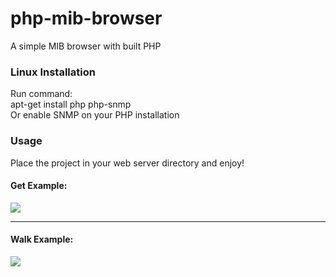 # php-mib-browser

A simple MIB browser with built PHP

<h3>Linux Installation</h3>

Run command: <br>apt-get install php php-snmp
<br>
Or enable SNMP on your PHP installation

<h3>Usage</h3>

Place the project in your web server directory and enjoy!

<h4> Get Example: </h4>
<img src="http://meteorito.cloud/assets/snmpget.png" />
<hr>
<h4> Walk Example: </h4>
<img src="http://meteorito.cloud/assets/snmpwalk.png" />
